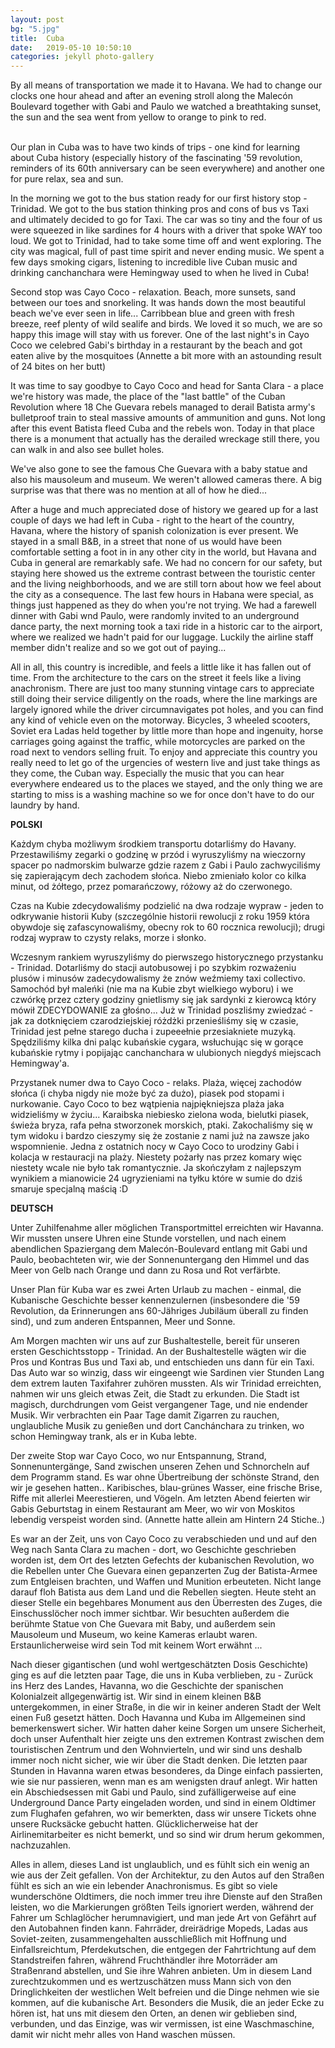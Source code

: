 ```yaml
---
layout: post
bg: "5.jpg"
title:  Cuba
date:   2019-05-10 10:50:10 
categories: jekyll photo-gallery
---
```


By all means of transportation we made it to Havana. We had to change our clocks one hour ahead and after an evening stroll along the Malecón Boulevard together with Gabi and Paulo we watched a breathtaking sunset, the sun and the sea went from yellow to orange to pink to red.<br><br>
  
Our plan in Cuba was to have two kinds of trips - one kind for learning about Cuba history (especially history of the fascinating '59 revolution, reminders of its 60th anniversary can be seen everywhere) and another one for pure relax, sea and sun.

In the morning we got to the bus station ready for our first history stop - Trinidad. We got to the bus station thinking pros and cons of bus vs Taxi and ultimately decided to go for Taxi. The car was so tiny and the four of us were squeezed in like sardines for 4 hours with a driver that spoke WAY too loud. We got to Trinidad, had to take some time off and went exploring. The city was magical, full of past time spirit and never ending music. We spent a few days smoking cigars, listening to incredible live Cuban music and drinking canchanchara were Hemingway used to when he lived in Cuba! 

Second stop was Cayo Coco - relaxation. Beach, more sunsets, sand between our toes and snorkeling. It was hands down the most beautiful beach we've ever seen in life... Carribbean blue and green with fresh breeze, reef plenty of wild sealife and birds. We loved it so much, we are so happy this image will stay with us forever. One of the last night's in Cayo Coco we celebred Gabi's birthday in a restaurant by the beach and got eaten alive by the mosquitoes (Annette a bit more with an astounding result of 24 bites on her butt)

It was time to say goodbye to Cayo Coco and head for Santa Clara - a place we're history was made, the place of the "last battle" of the Cuban Revolution where 18 Che Guevara rebels managed to derail Batista army's bulletproof train to steal massive amounts of ammunition and guns. Not long after this event Batista fleed Cuba and the rebels won. Today in that place there is a monument that actually has the derailed wreckage still there, you can walk in and also see bullet holes. 

We've also gone to see the famous Che Guevara with a baby statue and also his mausoleum and museum. We weren't allowed cameras there. A big surprise was that there was no mention at all of how he died... 

After a huge and much appreciated dose of history we geared up for a last couple of days we had left in Cuba - right to the heart of the country, Havana, where the history of spanish colonization is ever present. We stayed in a small B&B, in a street that none of us would have been comfortable setting a foot in in any other city in the world, but Havana and Cuba in general are remarkably safe. We had no concern for our safety, but staying here showed us the extreme contrast between the touristic center and the living neighborhoods, and we are still torn about how we feel about the city as a consequence. The last few hours in Habana were special, as things just happened as they do when you're not trying. We had a farewell dinner with Gabi wnd Paulo, were randomly invited to an underground dance party, the next morning took a taxi ride in a historic car to the airport, where we realized we hadn't paid for our luggage. Luckily the airline staff member didn't realize and so we got out of paying... 

All in all, this country is incredible, and feels a little like it has fallen out of time. From the architecture to the cars on the street it feels like a living anachronism. There are just too many stunning vintage cars to appreciate still doing their service diligently on the roads, where the line markings are largely ignored while the driver circumnavigates pot holes, and you can find any kind of vehicle even on the motorway. Bicycles, 3 wheeled scooters, Soviet era Ladas held together by little more than hope and ingenuity, horse carriages going against the traffic, while motorcycles are parked on the road next to vendors selling fruit. To enjoy and appreciate this country you really need to let go of the urgencies of western live and just take things as they come, the Cuban way. Especially the music that you can hear everywhere endeared us to the places we stayed, and the only thing we are starting to miss is a washing machine so we for once don't have to do our laundry by hand.

<b>POLSKI</b>

Każdym chyba możliwym środkiem transportu dotarliśmy do Havany. Przestawiliśmy zegarki o godzinę w przód i wyruszyliśmy na wieczorny spacer po nadmorskim bulwarze gdzie razem z Gabi i Paulo zachwyciliśmy się zapierającym dech zachodem słońca. Niebo zmieniało kolor co kilka minut, od żółtego, przez pomarańczowy, różowy aż do czerwonego.

Czas na Kubie zdecydowaliśmy podzielić na dwa rodzaje wypraw - jeden to odkrywanie historii Kuby (szczególnie historii rewolucji z roku 1959 która obywdoje się zafascynowaliśmy, obecny rok to 60 rocznica rewolucji); drugi rodzaj wypraw to czysty relaks, morze i słonko.

Wczesnym rankiem wyruszyliśmy do pierwszego historycznego przystanku - Trinidad. Dotarliśmy do stacji autobusowej i po szybkim rozważeniu plusów i minusów zadecydowalismy że znów weźmiemy taxi collectivo. Samochód był maleńki (nie ma na Kubie zbyt wielkiego wyboru) i we czwórkę przez cztery godziny gnietlismy się jak sardynki z kierowcą który mówił ZDECYDOWANIE za głośno... Już w Trinidad poszliśmy zwiedzać - jak za dotknięciem czarodziejskiej różdżki przenieśliśmy się w czasie, Trinidad jest pełne starego ducha i zupeeełnie przesiakniete muzyką. Spędziliśmy kilka dni paląc kubańskie cygara, wsłuchując się w gorące kubańskie rytmy i popijając canchanchara w ulubionych niegdyś miejscach Hemingway'a.

Przystanek numer dwa to Cayo Coco - relaks. Plaża, więcej zachodów słońca (i chyba nigdy nie może być za dużo), piasek pod stopami i nurkowanie. Cayo Coco to bez wątpienia najpiękniejsza plaża jaka widzieliśmy w życiu... Karaibska niebiesko zielona woda, bielutki piasek, świeża bryza, rafa pełna stworzonek morskich, ptaki. Zakochaliśmy się w tym widoku i bardzo cieszymy się że zostanie z nami już na zawsze jako wspomnienie. Jedna z ostatnich nocy w Cayo Coco to urodziny Gabi i kolacja w restauracji na plaży. Niestety pożarły nas przez komary więc niestety wcale nie było tak romantycznie. Ja skończyłam z najlepszym wynikiem a mianowicie 24 ugryzieniami na tyłku które w sumie do dziś smaruje specjalną maścią :D


<b>DEUTSCH</b>

Unter Zuhilfenahme aller möglichen Transportmittel erreichten wir Havanna. Wir mussten unsere Uhren eine Stunde vorstellen, und nach einem abendlichen Spaziergang dem Malecón-Boulevard entlang mit Gabi und Paulo, beobachteten wir, wie der Sonnenuntergang den Himmel und das Meer von Gelb nach Orange und dann zu Rosa und Rot verfärbte.

Unser Plan für Kuba war es zwei Arten Urlaub zu machen - einmal, die Kubanische Geschichte besser kennenzulernen (insbesondere die '59 Revolution, da Erinnerungen ans 60-Jähriges Jubiläum überall zu finden sind), und zum anderen Entspannen, Meer und Sonne.

Am Morgen machten wir uns auf zur Bushaltestelle, bereit für unseren ersten Geschichtsstopp - Trinidad. An der Bushaltestelle wägten wir die Pros und Kontras Bus und Taxi ab, und entschieden uns dann für ein Taxi. Das Auto war so winzig, dass wir eingeengt wie Sardinen vier Stunden Lang dem extrem lauten Taxifahrer zuhören mussten. Als wir Trinidad erreichten, nahmen wir uns gleich etwas Zeit, die Stadt zu erkunden. Die Stadt ist magisch, durchdrungen vom Geist vergangener Tage, und nie endender Musik. Wir verbrachten ein Paar Tage damit Zigarren zu rauchen, unglaubliche Musik zu genießen und dort Canchánchara zu trinken, wo schon Hemingway trank, als er in Kuba lebte. 

Der zweite Stop war Cayo Coco, wo nur Entspannung, Strand, Sonnenuntergänge, Sand zwischen unseren Zehen und Schnorcheln auf dem Programm stand. Es war ohne Übertreibung der schönste Strand, den wir je gesehen hatten.. Karibisches, blau-grünes Wasser, eine frische Brise, Riffe mit allerlei Meerestieren, und Vögeln. Am letzten Abend feierten wir Gabis Geburtstag in einem Restaurant am Meer, wo wir von Moskitos lebendig verspeist worden sind. (Annette hatte allein am Hintern 24 Stiche..) 

Es war an der Zeit, uns von Cayo Coco zu verabschieden und und auf den Weg nach Santa Clara zu machen - dort, wo Geschichte geschrieben worden ist, dem Ort des letzten Gefechts der kubanischen Revolution, wo die Rebellen unter Che Guevara einen gepanzerten Zug der Batista-Armee zum Entgleisen brachten, und Waffen und Munition erbeuteten. Nicht lange darauf floh Batista aus dem Land und die Rebellen siegten. Heute steht an dieser Stelle ein begehbares Monument aus den Überresten des Zuges, die Einschusslöcher noch immer sichtbar. Wir besuchten außerdem die berühmte Statue von Che Guevara mit Baby, und außerdem sein Mausoleum und Museum, wo keine Kameras erlaubt waren. Erstaunlicherweise wird sein Tod mit keinem Wort erwähnt ...

Nach dieser gigantischen (und wohl wertgeschätzten Dosis Geschichte) ging es auf die letzten paar Tage, die uns in Kuba verblieben, zu - Zurück ins Herz des Landes, Havanna, wo die Geschichte der spanischen Kolonialzeit allgegenwärtig ist. Wir sind in einem kleinen B&B untergekommen, in einer Straße, in die wir in keiner anderen Stadt der Welt einen Fuß gesetzt hätten. Doch Havanna und Kuba im Allgemeinen sind bemerkenswert sicher. Wir hatten daher keine Sorgen um unsere Sicherheit, doch unser Aufenthalt hier zeigte uns den extremen Kontrast zwischen dem touristischen Zentrum und den Wohnvierteln, und wir sind uns deshalb immer noch nicht sicher, wie wir über die Stadt denken. Die letzten paar Stunden in Havanna waren etwas besonderes, da Dinge einfach passierten, wie sie nur passieren, wenn man es am wenigsten drauf anlegt. Wir hatten ein Abschiedsessen mit Gabi und Paulo, sind zufälligerweise auf eine Underground Dance Party eingeladen worden, und sind in einem Oldtimer zum Flughafen gefahren, wo wir bemerkten, dass wir unsere Tickets ohne unsere Rucksäcke gebucht hatten. Glücklicherweise hat der Airlinemitarbeiter es nicht bemerkt, und so sind wir drum herum gekommen, nachzuzahlen.

Alles in allem, dieses Land ist unglaublich, und es fühlt sich ein wenig an wie aus der Zeit gefallen. Von der Architektur, zu den Autos auf den Straßen fühlt es sich an wie ein lebender Anachronismus. Es gibt so viele wunderschöne Oldtimers, die noch immer treu ihre Dienste auf den Straßen leisten, wo die Markierungen größten Teils ignoriert werden, während der Fahrer um Schlaglöcher herumnavigiert, und man jede Art von Gefährt auf den Autobahnen finden kann. Fahrräder, dreirädrige Mopeds, Ladas aus Soviet-zeiten, zusammengehalten ausschließlich mit Hoffnung und Einfallsreichtum, Pferdekutschen, die entgegen der Fahrtrichtung auf dem Standstreifen fahren, während Fruchthändler ihre Motorräder am Straßenrand abstellen, und Sie ihre Wahren anbieten. Um in diesem Land zurechtzukommen und es wertzuschätzen muss Mann sich von den Dringlichkeiten der westlichen Welt befreien und die Dinge nehmen wie sie kommen, auf die kubanische Art. Besonders die Musik, die an jeder Ecke zu hören ist, hat uns mit diesem den Orten, an denen wir geblieben sind, verbunden, und das Einzige, was wir vermissen, ist eine Waschmaschine, damit wir nicht mehr alles von Hand waschen müssen.
